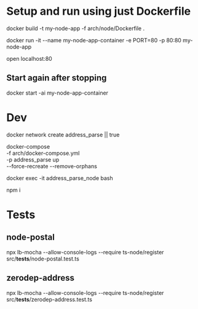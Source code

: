 # Setup and run using just Dockerfile

docker build -t my-node-app -f arch/node/Dockerfile .

docker run -it --name my-node-app-container -e PORT=80 -p 80:80 my-node-app

open localhost:80

## Start again after stopping

docker start -ai my-node-app-container

# Dev

docker network create address_parse || true

docker-compose \
-f arch/docker-compose.yml \
-p address_parse up \
--force-recreate --remove-orphans

docker exec -it address_parse_node bash

npm i

# Tests

## node-postal

npx lb-mocha --allow-console-logs --require ts-node/register src/__tests__/node-postal.test.ts

## zerodep-address

npx lb-mocha --allow-console-logs --require ts-node/register src/__tests__/zerodep-address.test.ts

